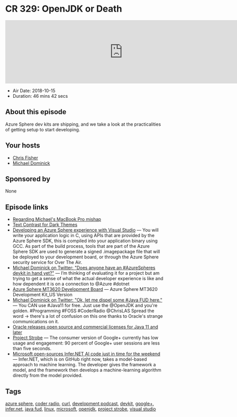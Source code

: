 # CR 329: OpenJDK or Death

<iframe src="https://player.fireside.fm/v2/MLf2ZzhC+WvJzBi-x?theme=dark" width="740" height="200" frameborder="0" scrolling="no"></iframe>

* Air Date: 2018-10-15
* Duration: 46 mins 42 secs

## About this episode

Azure Sphere dev kits are shipping, and we take a look at the practicalities of getting setup to start developing.

## Your hosts
* [Chris Fisher](https://coder.show/hosts/chrislas)
* [Michael Dominick](https://coder.show/hosts/michael)

## Sponsored by

None



## Episode links

  * [Regarding Michael's MacBook Pro mishap](https://www.reddit.com/r/CoderRadio/comments/9kk76y/smoked_laptops_coder_radio_327/e70von0/ "Regarding Michael's MacBook Pro mishap")
  * [Text Contrast for Dark Themes](https://www.reddit.com/r/CoderRadio/comments/9kk76y/smoked_laptops_coder_radio_327/e73121z/ "Text Contrast for Dark Themes")
  * [Developing an Azure Sphere experience with Visual Studio](https://azure.microsoft.com/en-us/blog/developing-an-azure-sphere-experience-with-visual-studio/ "Developing an Azure Sphere experience with Visual Studio") — You will write your application logic in C, using APIs that are provided by the Azure Sphere SDK, this is compiled into your application binary using GCC. As part of the build process, tools that are part of the Azure Sphere SDK are used to generate a signed .imagepackage file that will be deployed to your development board, or through the Azure Sphere security service for Over The Air.
  * [Michael Dominick on Twitter: "Does anyone have an #AzureSpheres devkit in hand yet?"](https://twitter.com/dominucco/status/1049134150542938113 "Michael Dominick on Twitter: ") — I’m thinking of evaluating it for a project but am trying to get a sense of what the actual developer experience is like and how dependent it is on a connection to @Azure #dotnet
  * [Azure Sphere MT3620 Development Board](https://www.seeedstudio.com/MT3620-Development-Board-for-Azure-Sphere-p-3052.html "Azure Sphere MT3620 Development Board") — Azure Sphere MT3620 Development Kit_US Version
  * [Michael Dominick on Twitter: "Ok, let me dispel some #Java FUD here."](https://twitter.com/dominucco/status/1048390938404540416 "Michael Dominick on Twitter: ") — You CAN use #Java11 for free. Just use the @OpenJDK and you're golden. #Programming #FOSS #CoderRadio @ChrisLAS Spread the word -> there's a lot of confusion on this one thanks to Oracle's strange communications on it.
  * [Oracle releases open source and commercial licenses for Java 11 and later](https://hub.packtpub.com/oracle-releases-open-source-and-commercial-licenses-for-java-11-and-later/ "Oracle releases open source and commercial licenses for Java 11 and later")
  * [Project Strobe](https://www.blog.google/technology/safety-security/project-strobe/ "Project Strobe") — The consumer version of Google+ currently has low usage and engagement: 90 percent of Google+ user sessions are less than five seconds.
  * [Microsoft open-sources Infer.NET AI code just in time for the weekend](https://www.theregister.co.uk/2018/10/05/imicrosoft_nfernet/ "Microsoft open-sources Infer.NET AI code just in time for the weekend") — Infer.NET, which is on GitHub right now, takes a model-based approach to machine learning. The developer gives the framework a model, and the framework then develops a machine-learning algorithm directly from the model provided.



## Tags

[azure sphere](https://coder.show/tags/azure%20sphere), [coder radio](https://coder.show/tags/coder%20radio), [curl](https://coder.show/tags/curl), [development podcast](https://coder.show/tags/development%20podcast), [devkit](https://coder.show/tags/devkit), [google+](https://coder.show/tags/google+), [infer.net](https://coder.show/tags/infer.net), [java fud](https://coder.show/tags/java%20fud), [linux](https://coder.show/tags/linux), [microsoft](https://coder.show/tags/microsoft), [openjdk](https://coder.show/tags/openjdk), [project strobe](https://coder.show/tags/project%20strobe), [visual studio](https://coder.show/tags/visual%20studio)